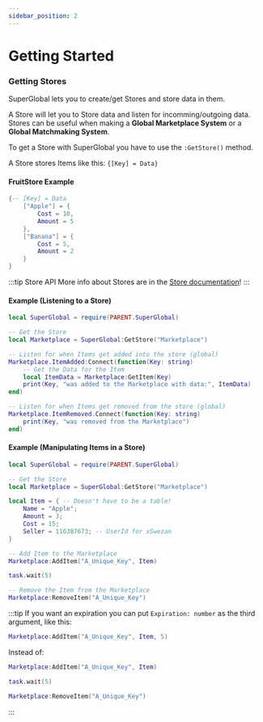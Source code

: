 ```yaml
---
sidebar_position: 2
---
```


# Getting Started

### Getting Stores

SuperGlobal lets you to create/get Stores and store data in them.

A Store will let you to Store data and listen for incomming/outgoing data.
Stores can be useful when making a **Global Marketplace System** or a **Global Matchmaking System**.

To get a Store with SuperGlobal you have to use the `:GetStore()` method.

A Store stores Items like this: `{[Key] = Data}`
#### FruitStore Example
```lua
{-- [Key] = Data
	["Apple"] = {
		Cost = 10,
		Amount = 5
	},
	["Banana"] = {
		Cost = 5,
		Amount = 2
	}
}
```

:::tip Store API
More info about Stores are in the [Store documentation](http://xSwezan.github.io/SuperGlobal/api/Store)!
:::

#### Example (Listening to a Store)
```lua
local SuperGlobal = require(PARENT.SuperGlobal)

-- Get the Store
local Marketplace = SuperGlobal:GetStore("Marketplace")

-- Listen for when Items get added into the store (global)
Marketplace.ItemAdded:Connect(function(Key: string)
	-- Get the Data for the Item
	local ItemData = Marketplace:GetItem(Key)
	print(Key, "was added to the Marketplace with data:", ItemData)
end)

-- Listen for when Items get removed from the store (global)
Marketplace.ItemRemoved.Connect(function(Key: string)
	print(Key, "was removed from the Marketplace")
end)
```
#### Example (Manipulating Items in a Store)
```lua
local SuperGlobal = require(PARENT.SuperGlobal)

-- Get the Store
local Marketplace = SuperGlobal:GetStore("Marketplace")

local Item = { -- Doesn't have to be a table!
	Name = "Apple";
	Amount = 3;
	Cost = 15;
	Seller = 116387673; -- UserId for xSwezan
}

-- Add Item to the Marketplace
Marketplace:AddItem("A_Unique_Key", Item)

task.wait(5)

-- Remove the Item from the Marketplace
Marketplace:RemoveItem("A_Unique_Key")
```
:::tip
If you want an expiration you can put `Expiration: number` as the third argument, like this:

```lua
Marketplace:AddItem("A_Unique_Key", Item, 5)
```

Instead of:

```lua
Marketplace:AddItem("A_Unique_Key", Item)

task.wait(5)

Marketplace:RemoveItem("A_Unique_Key")
```
:::